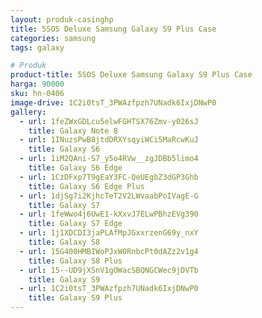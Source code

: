 ```yaml
---
layout: produk-casinghp
title: 5SOS Deluxe Samsung Galaxy S9 Plus Case
categories: samsung
tags: galaxy

# Produk
product-title: 5SOS Deluxe Samsung Galaxy S9 Plus Case
harga: 90000
sku: hn-0406
image-drive: 1C2i0tsT_3PWAzfpzh7UNadk6IxjDNwP0
gallery:
  - url: 1feZWxGDLcu5elwFGHTSX76Zmv-y026sJ
    title: Galaxy Note 8
  - url: 1INuzsPwB8jtdDRXYsqyiWCi5MaRcwKuJ
    title: Galaxy S6
  - url: 1iM2QAni-S7_y5o4RVw__zgJDBb5limo4
    title: Galaxy S6 Edge
  - url: 1CzDFxp7T9gEaY3FC-QeUEgbZ3dGP3Ghb
    title: Galaxy S6 Edge Plus
  - url: 1djSg7i2KjhcTeT2V2LWvaabPoIVagE-G
    title: Galaxy S7
  - url: 1feWwo4j6UwE1-kXxvJ7ELwPBhzEVg390
    title: Galaxy S7 Edge
  - url: 1j1XDCDI3jaPLAfMpJGxxrzenG69y_nxY
    title: Galaxy S8
  - url: 15G400HMBIWoPJxW0RnbcPt0dAZz2v1g4
    title: Galaxy S8 Plus
  - url: 15--UD9jXSnV1gOWacSBQNGCWec9jDVTb
    title: Galaxy S9
  - url: 1C2i0tsT_3PWAzfpzh7UNadk6IxjDNwP0
    title: Galaxy S9 Plus
---
```

